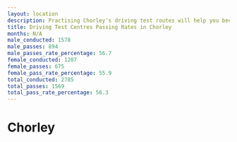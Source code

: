 ```yaml
---
layout: location
description: Practising Chorley's driving test routes will help you become more confident in your gear-changing abilities.
title: Driving Test Centres Passing Rates in Chorley
months: N/A
male_conducted: 1578
male_passes: 894
male_passes_rate_percentage: 56.7
female_conducted: 1207
female_passes: 675
female_pass_rate_percentage: 55.9
total_conducted: 2785
total_passes: 1569
total_pass_rate_percentage: 56.3
---
```


# Chorley
